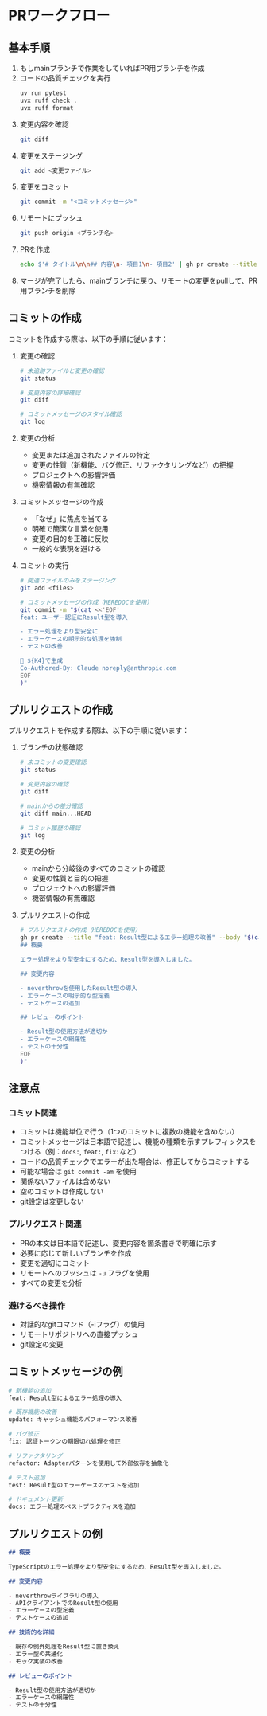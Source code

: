 # PRワークフロー

## 基本手順

1. もしmainブランチで作業をしていればPR用ブランチを作成
2. コードの品質チェックを実行
   ```bash
   uv run pytest
   uvx ruff check .
   uvx ruff format
   ```
3. 変更内容を確認
   ```bash
   git diff
   ```
4. 変更をステージング
   ```bash
   git add <変更ファイル>
   ```
5. 変更をコミット
   ```bash
   git commit -m "<コミットメッセージ>"
   ```
6. リモートにプッシュ
   ```bash
   git push origin <ブランチ名>
   ```
7. PRを作成
   ```bash
   echo $'# タイトル\n\n## 内容\n- 項目1\n- 項目2' | gh pr create --title "タイトル" --body-file -
   ```
8. マージが完了したら、mainブランチに戻り、リモートの変更をpullして、PR用ブランチを削除

## コミットの作成

コミットを作成する際は、以下の手順に従います：

1. 変更の確認
   ```bash
   # 未追跡ファイルと変更の確認
   git status

   # 変更内容の詳細確認
   git diff

   # コミットメッセージのスタイル確認
   git log
   ```

2. 変更の分析
   - 変更または追加されたファイルの特定
   - 変更の性質（新機能、バグ修正、リファクタリングなど）の把握
   - プロジェクトへの影響評価
   - 機密情報の有無確認

3. コミットメッセージの作成
   - 「なぜ」に焦点を当てる
   - 明確で簡潔な言葉を使用
   - 変更の目的を正確に反映
   - 一般的な表現を避ける

4. コミットの実行
   ```bash
   # 関連ファイルのみをステージング
   git add <files>

   # コミットメッセージの作成（HEREDOCを使用）
   git commit -m "$(cat <<'EOF'
   feat: ユーザー認証にResult型を導入

   - エラー処理をより型安全に
   - エラーケースの明示的な処理を強制
   - テストの改善

   🤖 ${K4}で生成
   Co-Authored-By: Claude noreply@anthropic.com
   EOF
   )"
   ```

## プルリクエストの作成

プルリクエストを作成する際は、以下の手順に従います：

1. ブランチの状態確認
   ```bash
   # 未コミットの変更確認
   git status

   # 変更内容の確認
   git diff

   # mainからの差分確認
   git diff main...HEAD

   # コミット履歴の確認
   git log
   ```

2. 変更の分析
   - mainから分岐後のすべてのコミットの確認
   - 変更の性質と目的の把握
   - プロジェクトへの影響評価
   - 機密情報の有無確認

3. プルリクエストの作成
   ```bash
   # プルリクエストの作成（HEREDOCを使用）
   gh pr create --title "feat: Result型によるエラー処理の改善" --body "$(cat <<'EOF'
   ## 概要

   エラー処理をより型安全にするため、Result型を導入しました。

   ## 変更内容

   - neverthrowを使用したResult型の導入
   - エラーケースの明示的な型定義
   - テストケースの追加

   ## レビューのポイント

   - Result型の使用方法が適切か
   - エラーケースの網羅性
   - テストの十分性
   EOF
   )"
   ```

## 注意点

### コミット関連
- コミットは機能単位で行う（1つのコミットに複数の機能を含めない）
- コミットメッセージは日本語で記述し、機能の種類を示すプレフィックスをつける（例：`docs:`, `feat:`, `fix:`など）
- コードの品質チェックでエラーが出た場合は、修正してからコミットする
- 可能な場合は `git commit -am` を使用
- 関係ないファイルは含めない
- 空のコミットは作成しない
- git設定は変更しない

### プルリクエスト関連
- PRの本文は日本語で記述し、変更内容を箇条書きで明確に示す
- 必要に応じて新しいブランチを作成
- 変更を適切にコミット
- リモートへのプッシュは `-u` フラグを使用
- すべての変更を分析

### 避けるべき操作
- 対話的なgitコマンド（-iフラグ）の使用
- リモートリポジトリへの直接プッシュ
- git設定の変更

## コミットメッセージの例

```bash
# 新機能の追加
feat: Result型によるエラー処理の導入

# 既存機能の改善
update: キャッシュ機能のパフォーマンス改善

# バグ修正
fix: 認証トークンの期限切れ処理を修正

# リファクタリング
refactor: Adapterパターンを使用して外部依存を抽象化

# テスト追加
test: Result型のエラーケースのテストを追加

# ドキュメント更新
docs: エラー処理のベストプラクティスを追加
```

## プルリクエストの例

```markdown
## 概要

TypeScriptのエラー処理をより型安全にするため、Result型を導入しました。

## 変更内容

- neverthrowライブラリの導入
- APIクライアントでのResult型の使用
- エラーケースの型定義
- テストケースの追加

## 技術的な詳細

- 既存の例外処理をResult型に置き換え
- エラー型の共通化
- モック実装の改善

## レビューのポイント

- Result型の使用方法が適切か
- エラーケースの網羅性
- テストの十分性
``` 